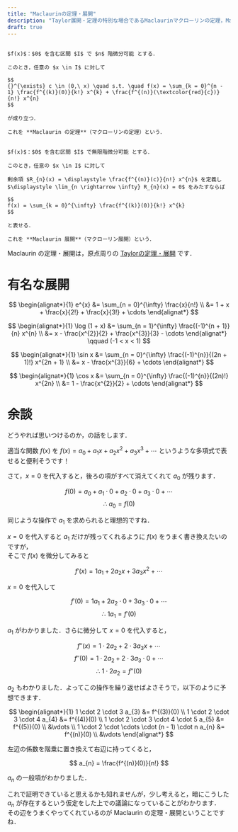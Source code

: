 ```yaml
---
title: "Maclaurinの定理・展開"
description: "Taylor展開・定理の特別な場合であるMaclaurinマクローリンの定理，Maclaurinマクローリン展開について纏めました．有名な展開の公式の一覧も載せています．"
draft: true
---
```


~~~theorem:Maclaurinの定理

$f(x)$：$0$ を含む区間 $I$ で $n$ 階微分可能 とする．

このとき，任意の $x \in I$ に対して

$$
{}^{\exists} c \in (0,\ x) \quad s.t. \quad f(x) = \sum_{k = 0}^{n - 1} \frac{f^{(k)}(0)}{k!} x^{k} + \frac{f^{(n)}(\textcolor{red}{c})}{n!} x^{n}
$$

が成り立つ．

これを **Maclaurin の定理**（マクローリンの定理）という．

~~~

~~~theorem:Maclaurin展開

$f(x)$：$0$ を含む区間 $I$ で無限階微分可能 とする．

このとき，任意の $x \in I$ に対して

剰余項 $R_{n}(x) = \displaystyle \frac{f^{(n)}(c)}{n!} x^{n}$ を定義し $\displaystyle \lim_{n \rightarrow \infty} R_{n}(x) = 0$ をみたすならば

$$
f(x) = \sum_{k = 0}^{\infty} \frac{f^{(k)}(0)}{k!} x^{k}
$$

と表せる．

これを **Maclaurin 展開**（マクローリン展開）という．

~~~

Maclaurin の定理・展開は，原点周りの [Taylorの定理・展開](/mathematics/analysis/differential/taylor-theorem-and-series) です．

# 有名な展開

$$
\begin{alignat*}{1}
    e^{x} &= \sum_{n = 0}^{\infty} \frac{x}{n!} \\
          &= 1 + x + \frac{x}{2!} + \frac{x}{3!} + \cdots
\end{alignat*}
$$

$$
\begin{alignat*}{1}
    \log (1 + x) &= \sum_{n = 1}^{\infty} \frac{(-1)^{n + 1}}{n} x^{n} \\
                 &= x - \frac{x^{2}}{2} + \frac{x^{3}}{3} - \cdots
\end{alignat*}
\qquad (-1 < x < 1)
$$

$$
\begin{alignat*}{1}
    \sin x &= \sum_{n = 0}^{\infty} \frac{(-1)^{n}}{(2n + 1)!} x^{2n + 1} \\
           &= x - \frac{x^{3}}{6} + \cdots
\end{alignat*}
$$

$$
\begin{alignat*}{1}
    \cos x &= \sum_{n = 0}^{\infty} \frac{(-1)^{n}}{(2n)!} x^{2n} \\
           &= 1 - \frac{x^{2}}{2} + \cdots
\end{alignat*}
$$

# 余談

どうやれば思いつけるのか，の話をします．

適当な関数 $f(x)$ を $f(x) = a_{0} + a_{1} x + a_{2} x^{2} + a_{3} x^{3} + \cdots$ というような多項式で表せると便利そうです！

さて，$x = 0$ を代入すると，後ろの項がすべて消えてくれて $a_{0}$ が残ります．

$$
f(0) = a_{0} + a_{1} \cdot 0 + a_{2} \cdot 0 + a_{3} \cdot 0 + \cdots
$$
$$
\therefore ~ a_{0} = f(0)
$$

同じような操作で $a_{1}$ を求められると理想的ですね．

$x = 0$ を代入すると $a_{1}$ だけが残ってくれるように $f(x)$ をうまく書き換えたいのですが，  
そこで $f(x)$ を微分してみると

$$
f'(x) = 1 a_{1} + 2 a_{2} x + 3 a_{3} x^{2} + \cdots
$$

$x = 0$ を代入して

$$
f'(0) = 1 a_{1} + 2 a_{2} \cdot 0 + 3 a_{3} \cdot 0 + \cdots
$$
$$
\therefore ~ 1 a_{1} = f'(0)
$$

$a_{1}$ がわかりました．さらに微分して $x = 0$ を代入すると，

$$
f''(x) = 1 \cdot 2 a_{2} + 2 \cdot 3 a_{3} x + \cdots
$$
$$
f''(0) = 1 \cdot 2 a_{2} + 2 \cdot 3 a_{3} \cdot 0 + \cdots
$$
$$
\therefore ~ 1 \cdot 2 a_{2} = f''(0)
$$

$a_{2}$ もわかりました．よってこの操作を繰り返せばよさそうで，以下のように予想できます．

$$
\begin{alignat*}{1}
                               1 \cdot 2 \cdot 3 a_{3} &= f^{(3)}(0) \\
                       1 \cdot 2 \cdot 3 \cdot 4 a_{4} &= f^{(4)}(0) \\
               1 \cdot 2 \cdot 3 \cdot 4 \cdot 5 a_{5} &= f^{(5)}(0) \\
                                                       &\vdots \\
    1 \cdot 2 \cdot \cdots \cdot (n - 1) \cdot n a_{n} &= f^{(n)}(0) \\
                                                       &\vdots
\end{alignat*}
$$

左辺の係数を階乗に置き換えて右辺に持ってくると，

$$
a_{n} = \frac{f^{(n)}(0)}{n!}
$$

$a_{n}$ の一般項がわかりました．

これで証明できていると思えるかも知れませんが，少し考えると，暗にこうした $a_{n}$ が存在するという仮定をした上での議論になっていることがわかります．  
その辺をうまくやってくれているのが Maclaurin の定理・展開ということですね．
